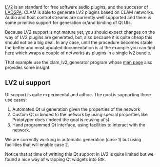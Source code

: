 [LV2](http://lv2plug.in/) is an standard for free software audio plugins, and the succesor of [LADSPA](http://ladspa.org). CLAM is able to generate LV2 plugins based on CLAM networks. Audio and float control streams are currently well supported and there is some primitive support for generation or/and binding of Qt UIs.

Because LV2 support is not mature yet, you should expect changes on the way of LV2 plugins are generated, but, also because it is quite cheap this should not be a big deal. In any case, until the procedure becomes stable the better and most updated documentation is at the example you can find [here](http://clam-project.org/clam/trunk/CLAM/examples/PluginExamples/Lv2PluginExample/) which wraps a couple of networks as plugins in a single lv2 bundle.

That example use the clam\_lv2\_generator program whose [man page](http://clam-project.org/clam/trunk/CLAM/scripts/clam_lv2_generator.1) also provides some insight.

LV2 ui support
--------------

UI support is quite experimental and adhoc. The goal is supporting three use cases:

1.  Automated Qt ui generation given the properties of the network
2.  Custom Qt ui binded to the network by using special properties like Prototyper does (indeed the goal is reusing ui's).
3.  Hand programmed Qt interface, using facilities to interact with the network.

We are currently working in automatic generation (case 1) but using facilities that will enable case 2.

Notice that at time of writting this Qt support in LV2 is quite limited but we found a nice way of wrapping Qt widgets into Gtk.
